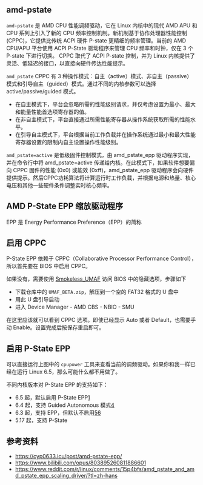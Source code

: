 ## amd-pstate

`amd-pstate` 是 AMD CPU 性能调频驱动，它在 Linux 内核中的现代 AMD APU 和 CPU 系列上引入了新的 CPU 频率控制机制。新机制基于协作处理器性能控制 (CPPC)，它提供比传统 ACPI 硬件 P-state 更精细的频率管理。当前的 AMD CPU/APU 平台使用 ACPI P-State 驱动程序来管理 CPU 频率和时钟，仅在 3 个 P-state 下进行切换。 CPPC 取代了 ACPI P-state 控制，并为 Linux 内核提供了灵活、低延迟的接口，以直接向硬件传达性能提示。

`amd_pstate` CPPC 有 3 种操作模式：自主（active）模式、非自主（passive）模式和引导自主（guided）模式。通过不同的内核参数可以选择 active/passive/guided 模式。

- 在自主模式下，平台会忽略所需的性能级别请求，并仅考虑设置为最小、最大和能量性能首选项寄存器的值。
- 在非自主模式下，平台直接通过所需性能寄存器从操作系统获取所需的性能水平。
- 在引导自主模式下，平台根据当前工作负载并在操作系统通过最小和最大性能寄存器设置的限制内自主设置操作性能级别。

`amd_pstate=active` 是低级固件控制模式，由 amd_pstate_epp 驱动程序实现，并在命令行中将 amd_pstate=active 传递给内核。在此模式下，如果软件想要偏向 CPPC 固件的性能 (0x0) 或能效 (0xff)，amd_pstate_epp 驱动程序会向硬件提供提示。然后CPPC功耗算法将计算运行时工作负载，并根据电源和热量、核心电压和其他一些硬件条件调整实时核心频率。

## AMD P-State EPP 缩放驱动程序

EPP 是 Energy Performance Preference（EPP）的简称

## 启用 CPPC

P-State EPP 依赖于 CPPC（Collaborative Processor Performance Control），所以首先要在 BIOS 中启用 CPPC。

如果没有，需要使用 [Smokeless_UMAF](https://github.com/DavidS95/Smokeless_UMAF) 访问 BIOS 中的隐藏选项，步骤如下

- 下载仓库中的 `UMAF_BETA.zip`，解压到一个空的 FAT32 格式的 U 盘中
- 用此 U 盘引导启动
- 进入 Device Manager - AMD CBS - NBIO - SMU

在这里应该就可以看到 CPPC 选项。即使已经显示 Auto 或者 Default，也需要手动 Enable。设置完成后按保存重启即可。

## 启用 P-State EPP

可以直接运行上图中的 `cpupower` 工具来查看当前的调频驱动。如果你和我一样已经在运行 Linux 6.5，那么可能什么都不用做了。

不同内核版本对 P-State EPP 的支持如下：

- 6.5 起，默认启用 P-State EPP[1](https://cyp0633.icu/post/amd-pstate-epp/#fn:1)
- 6.4 起，支持 Guided Autonomous 模式[4](https://cyp0633.icu/post/amd-pstate-epp/#fn:4)
- 6.3 起，支持 EPP，但默认不启用[5](https://cyp0633.icu/post/amd-pstate-epp/#fn:5)[6](https://cyp0633.icu/post/amd-pstate-epp/#fn:6)
- 5.17 起，支持 P-State

## 参考资料

- <https://cyp0633.icu/post/amd-pstate-epp/>
- <https://www.bilibili.com/opus/803895260811886601>
- <https://www.reddit.com/r/linux/comments/15p4bfs/amd_pstate_and_amd_pstate_epp_scaling_driver/?tl=zh-hans>
